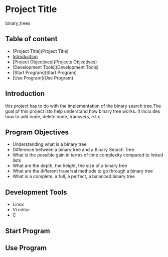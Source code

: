 # Project Title
binary_trees

## Table of content
- [Project Title](Project Title)
- [Introduction](Introduction)
- [Project Objectives](Projects Objectives)
- [Development Tools](Development Tools)
- [Start Program](Start Program)
- [Use Program](Use Program)

## Introduction
this project has to do with the implementation of the binary search tree.The goal pf this project isto help understand how binary tree works. It inclu
des how to add node, delete node, transvers, e.t.c
.

## Program Objectives
- Understanding what is a binary tree
- Difference between a binary tree and a Binary Search Tree
- What is the possible gain in terms of time complexity compared to linked lists
- What are the depth, the height, the size of a binary tree
- What are the different traversal methods to go through a binary tree
- What is a complete, a full, a perfect, a balanced binary tree

## Development Tools
- Linux
- Vi editor
- C

## Start Program

## Use Program

